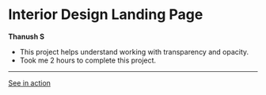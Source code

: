 #   Interior Design Landing Page

**Thanush S**

-   This project helps understand working with transparency and opacity.
-   Took me 2 hours to complete this project.

___

[See in action](https://thanushsiva.github.io/10-Interior-Design-Landing-Page/)